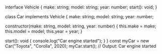 interface Vehicle {
  make: string;
  model: string;
  year: number;
  start(): void;
}

class Car implements Vehicle {
  make: string;
  model: string;
  year: number;

  constructor(make: string, model: string, year: number) {
    this.make = make;
    this.model = model;
    this.year = year;
  }

  start(): void {
    console.log("Car engine started");
  }
}
const myCar = new Car("Toyota", "Corolla", 2020);
myCar.start();  // Output: Car engine started
